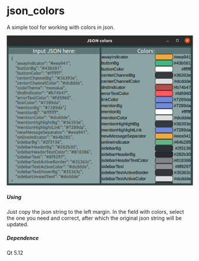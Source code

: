 # json_colors
A simple tool for working with colors in json.

![alt text](https://github.com/Tseluyko/json_colors/blob/main/jsonColors.png?raw=true)

##### Using

Just copy the json string to the left margin. In the field with colors, select the one you need and correct, after which the original json string will be updated.

##### Dependence

Qt 5.12
